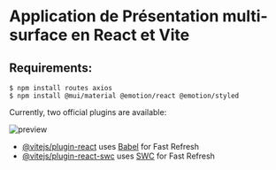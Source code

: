# Application de Présentation multi-surface en React et Vite  

## Requirements:

``` $ npm install routes axios ```  
``` $ npm install @mui/material @emotion/react @emotion/styled ```  

  
Currently, two official plugins are available:  
  
![preview](./src/assets/preview.png)  
  
- [@vitejs/plugin-react](https://github.com/vitejs/vite-plugin-react/blob/main/packages/plugin-react/README.md) uses [Babel](https://babeljs.io/) for Fast Refresh
- [@vitejs/plugin-react-swc](https://github.com/vitejs/vite-plugin-react-swc) uses [SWC](https://swc.rs/) for Fast Refresh

 
 
